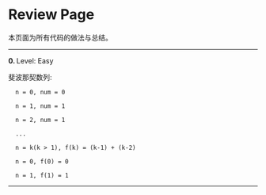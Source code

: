 # Review Page

本页面为所有代码的做法与总结。

---
**0. [](https://github.com/Kelv1nYu/)**      Level: Easy

斐波那契数列:
      
      n = 0, num = 0
      
      n = 1, num = 1
      
      n = 2, num = 1
      
      ...
      
      n = k(k > 1), f(k) = (k-1) + (k-2)
      
      n = 0, f(0) = 0
      
      n = 1, f(1) = 1

---
